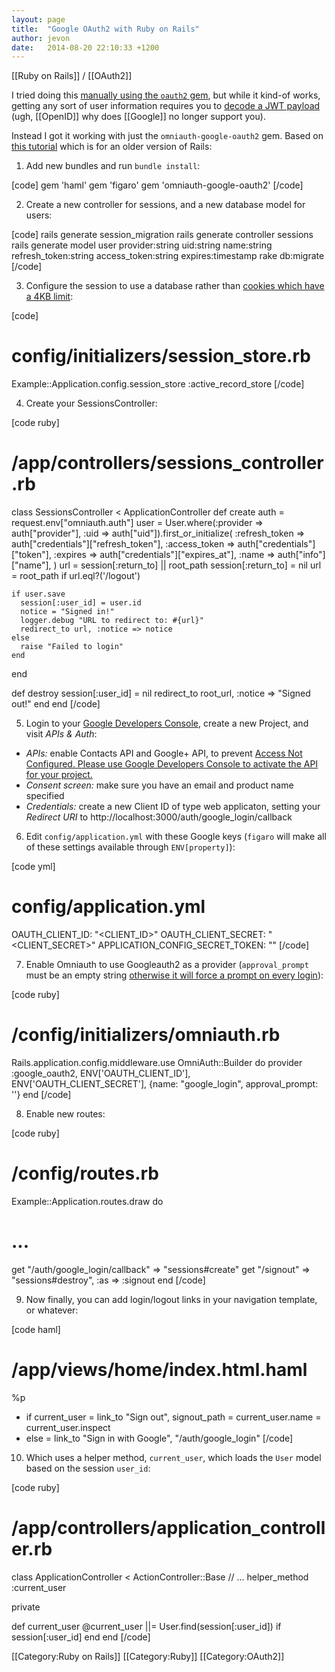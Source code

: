 ```yaml
---
layout: page
title:  "Google OAuth2 with Ruby on Rails"
author: jevon
date:   2014-08-20 22:10:33 +1200
---
```


[[Ruby on Rails]] / [[OAuth2]]

I tried doing this <a href="http://nationbuilder.com/ruby_api_example">manually using the `oauth2` gem</a>, but while it kind-of works, getting any sort of user information requires you to <a href="http://openid.net/specs/draft-jones-json-web-token-07.html">decode a JWT payload</a> (ugh, [[OpenID]] why does [[Google]] no longer support you).

Instead I got it working with just the `omniauth-google-oauth2` gem. Based on <a href="http://blog.myitcv.org.uk/2013/02/19/omniauth-google-oauth2-example.html">this tutorial</a> which is for an older version of Rails:

1. Add new bundles and run `bundle install`:

[code]
gem 'haml'
gem 'figaro'
gem 'omniauth-google-oauth2'
[/code]

2. Create a new controller for sessions, and a new database model for users:

[code]
rails generate session_migration
rails generate controller sessions
rails generate model user provider:string 
  uid:string 
  name:string 
  refresh_token:string 
  access_token:string 
  expires:timestamp
rake db:migrate
[/code]

3. Configure the session to use a database rather than <a href="http://stackoverflow.com/questions/9473808/cookie-overflow-in-rails-application">cookies which have a 4KB limit</a>:

[code]
# config/initializers/session_store.rb

Example::Application.config.session_store :active_record_store
[/code]

4. Create your SessionsController:

[code ruby]
# /app/controllers/sessions_controller.rb

class SessionsController < ApplicationController
  def create
    auth = request.env["omniauth.auth"]
    user = User.where(:provider => auth["provider"], :uid => auth["uid"]).first_or_initialize(
      :refresh_token => auth["credentials"]["refresh_token"],
      :access_token => auth["credentials"]["token"],
      :expires => auth["credentials"]["expires_at"],
      :name => auth["info"]["name"],
    )
    url = session[:return_to] || root_path
    session[:return_to] = nil
    url = root_path if url.eql?('/logout')

    if user.save
      session[:user_id] = user.id
      notice = "Signed in!"
      logger.debug "URL to redirect to: #{url}"
      redirect_to url, :notice => notice
    else
      raise "Failed to login"
    end
  end

  def destroy
    session[:user_id] = nil
    redirect_to root_url, :notice => "Signed out!"
  end
end
[/code]

5. Login to your <a href="https://console.developers.google.com/project">Google Developers Console</a>, create a new Project, and visit *APIs & Auth*:

* *APIs:* enable Contacts API and Google+ API, to prevent <a href="http://stackoverflow.com/a/23904532/39531">Access Not Configured. Please use Google Developers Console to activate the API for your project.</a>
* *Consent screen:* make sure you have an email and product name specified
* *Credentials:* create a new Client ID of type web applicaton, setting your _Redirect URI_ to http://localhost:3000/auth/google_login/callback 

6. Edit `config/application.yml` with these Google keys (`figaro` will make all of these settings available through `ENV[property]`):

[code yml]
# config/application.yml

OAUTH_CLIENT_ID: "<CLIENT_ID>"
OAUTH_CLIENT_SECRET: "<CLIENT_SECRET>"
APPLICATION_CONFIG_SECRET_TOKEN: "<A LONG SECRET>"
[/code]

7. Enable Omniauth to use Googleauth2 as a provider (`approval_prompt` must be an empty string <a href="http://blog.myitcv.org.uk/2013/02/19/omniauth-google-oauth2-example.html">otherwise it will force a prompt on every login</a>):

[code ruby]
# /config/initializers/omniauth.rb

Rails.application.config.middleware.use OmniAuth::Builder do
  provider :google_oauth2,
    ENV['OAUTH_CLIENT_ID'],
    ENV['OAUTH_CLIENT_SECRET'],
    {name: "google_login", approval_prompt: ''}
end
[/code]

8. Enable new routes:

[code ruby]
# /config/routes.rb

Example::Application.routes.draw do
  # ...
  get "/auth/google_login/callback" => "sessions#create"
  get "/signout" => "sessions#destroy", :as => :signout
end
[/code]

9. Now finally, you can add login/logout links in your navigation template, or whatever:

[code haml]
# /app/views/home/index.html.haml

%p
  - if current_user
    = link_to "Sign out", signout_path
    = current_user.name
    = current_user.inspect
  - else
    = link_to "Sign in with Google", "/auth/google_login"
[/code]

10. Which uses a helper method, `current_user`, which loads the `User` model based on the session `user_id`:

[code ruby]
# /app/controllers/application_controller.rb

class ApplicationController < ActionController::Base
  // ...
  helper_method :current_user

  private

  def current_user
    @current_user ||= User.find(session[:user_id]) if session[:user_id]
  end
end
[/code]

[[Category:Ruby on Rails]]
[[Category:Ruby]]
[[Category:OAuth2]]
